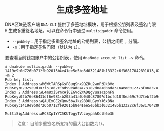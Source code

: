 <h1 align="center">生成多签地址</h1>

DNA区块链客户端 `DNA-CLI` 提供了多签地址模块，用于根据公钥列表及签名门限 `M` 生成多重签名地址。可以在命令行中通过 `multisigaddr` 命令使用。

- `--pubkey`：用于指定多重签名地址的公钥列表，公钥之间用 `,` 分隔。
- `-m`：用于指定签名门限（默认为 `1`）。

要查看当前钱包账户中的公钥列表，使用 `dnaNode account list -v` 命令。

```shell
$ dnaNode multisigaddr --pubkey 1419e9b0d726b0712fb92015b8e41ee5e5bb3d0321485b13322c6f36817042801013,02b76e86481df6e9814b203a41a0b040c87807d1bcfd18f8ea69c7d73ebf2b944a,02929e9d107f318d2cf8d99e4de47731e2d6a8eb8da5164e8d012373f06ac78157 -m 2
Pub key list:
Index 1 Address:AM6WtTARSpGsF8ugSnx9QZRu2wnP2Dk8Vo PubKey:02929e9d107f318d2cf8d99e4de47731e2d6a8eb8da5164e8d012373f06ac78157
Index 2 Address:AL4m8xiSrmxAjCEGVdZWADQgVuasozpnF9 PubKey:02b76e86481df6e9814b203a41a0b040c87807d1bcfd18f8ea69c7d73ebf2b944a
Index 3 Address:AQAUExGE2dQnw3bwJkz98DULGyxYJ6xBNa PubKey:1419e9b0d726b0712fb92015b8e41ee5e5bb3d0321485b13322c6f36817042801013

MultiSigAddress:ARCSXp1YYX5KUTogyTVczoypaAKc1h6o3h
```

>注意：目前多重签名所支持的最大公钥数为`16`。
